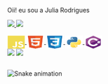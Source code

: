 Oii! eu sou a Julia Rodrigues

<div>
  <a href ="https://github.com/RJjulia">
  <img height="180em" src="https://github-readme-stats.vercel.app/api?username=RJjulia&show_icons=true&theme=dracula&include_all_commits=true&count_private=true"/>
  <img height="180em" src="https://github-readme-stats.vercel.app/api/top-langs/?username=RJjulia&layout=compact&langs_count=16&theme=dracula"/>
</div>

<div style="display: inline_block"><br>
  <img align="center" alt="Julia-Js" height="30" width="40" src="https://raw.githubusercontent.com/devicons/devicon/master/icons/javascript/javascript-plain.svg">
  <img align="center" alt="Julia-HTML" height="30" width="40" src="https://raw.githubusercontent.com/devicons/devicon/master/icons/html5/html5-original.svg">
  <img align="center" alt="Julia-CSS" height="30" width="40" src="https://raw.githubusercontent.com/devicons/devicon/master/icons/css3/css3-original.svg">
  <img align="center" alt="Julia-Python" height="30" width="40" src="https://raw.githubusercontent.com/devicons/devicon/master/icons/python/python-original.svg">
  <img align="center" alt="julia-Csharp" height="30" width="40" src="https://raw.githubusercontent.com/devicons/devicon/master/icons/csharp/csharp-original.svg">
</div>

<div
  <a href = "mailto:techjuliarodrigues@gmail.com"><img src="https://img.shields.io/badge/-Gmail-%23333?style=for-the-badge&logo=gmail&logoColor=pink" target="_blank"></a>
  <a href="https://www.linkedin.com/in/julia-rodrigues25" target="_blank"><img src="https://img.shields.io/badge/-LinkedIn-%230077B5?style=for-the-badge&logo=linkedin&logoColor=white" target="_blank"></a> 
  
  ##
   ![Snake animation](https://github.com/RJjulia/RJjulia/blob/output/github-contribution-grid-snake.svg)
</div>

